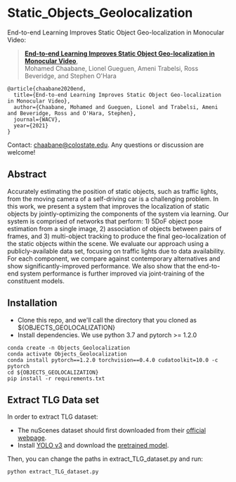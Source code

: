 

# Static_Objects_Geolocalization

End-to-end Learning Improves Static Object Geo-localization in Monocular Video:
> [**End-to-end Learning Improves Static Object Geo-localization in Monocular Video**](https://arxiv.org/abs/2004.05232),  
> Mohamed Chaabane, Lionel Gueguen, Ameni Trabelsi, Ross Beveridge, and Stephen O'Hara


    @article{chaabane2020end,
      title={End-to-end Learning Improves Static Object Geo-localization in Monocular Video},
      author={Chaabane, Mohamed and Gueguen, Lionel and Trabelsi, Ameni and Beveridge, Ross and O'Hara, Stephen},
      journal={WACV},
      year={2021}
    }


Contact: [chaabane@colostate.edu](mailto:chaabane@colostate.edu). Any questions or discussion are welcome! 

## Abstract
Accurately estimating the position of static objects, such as traffic lights, from the moving camera of a self-driving car is a challenging problem. In this work, we present a system that improves the localization of static objects by jointly-optimizing the components of the system via learning. Our system is comprised of networks that perform: 1) 5DoF object pose estimation from a single image, 2) association of objects between pairs of frames, and 3) multi-object tracking to produce the final geo-localization of the static objects within the scene. We evaluate our approach using a publicly-available data set, focusing on traffic lights due to data availability. For each component, we compare against contemporary alternatives and show significantly-improved performance. We also show that the end-to-end system performance is further improved via joint-training of the constituent models.

## Installation
* Clone this repo, and we'll call the directory that you cloned as ${OBJECTS_GEOLOCALIZATION}
* Install dependencies. We use python 3.7 and pytorch >= 1.2.0
```
conda create -n Objects_Geolocalization
conda activate Objects_Geolocalization
conda install pytorch==1.2.0 torchvision==0.4.0 cudatoolkit=10.0 -c pytorch
cd ${OBJECTS_GEOLOCALIZATION}
pip install -r requirements.txt
```

## Extract TLG Data set
In order to extract TLG dataset:
* The nuScenes dataset should first downloaded from their [official webpage](https://www.nuscenes.org).
* Install [YOLO v3](https://github.com/eriklindernoren/PyTorch-YOLOv3) and download the [pretrained model](https://github.com/eriklindernoren/PyTorch-YOLOv3/blob/master/weights/download_weights.sh).

Then, you can change the paths in extract_TLG_dataset.py and run:
```
python extract_TLG_dataset.py
```
